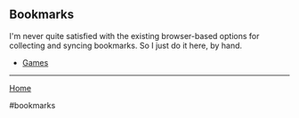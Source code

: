 ## Bookmarks

I'm never quite satisfied with the existing browser-based options for collecting
and syncing bookmarks. So I just do it here, by hand.

- [Games](/bookmarks/games.md)

---

[Home](/wiki/)

#bookmarks
